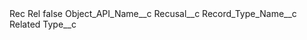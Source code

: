 <?xml version="1.0" encoding="UTF-8"?>
<CustomMetadata xmlns="http://soap.sforce.com/2006/04/metadata" xmlns:xsi="http://www.w3.org/2001/XMLSchema-instance" xmlns:xsd="http://www.w3.org/2001/XMLSchema">
    <label>Rec Rel</label>
    <protected>false</protected>
    <values>
        <field>Object_API_Name__c</field>
        <value xsi:type="xsd:string">Recusal__c</value>
    </values>
    <values>
        <field>Record_Type_Name__c</field>
        <value xsi:type="xsd:string">Related</value>
    </values>
    <values>
        <field>Type__c</field>
        <value xsi:nil="true"/>
    </values>
</CustomMetadata>

